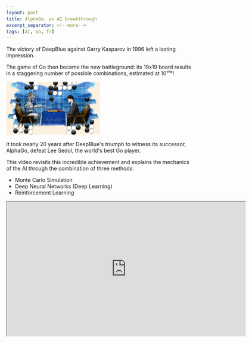 ```yaml
---
layout: post
title: AlphaGo, an AI breakthrough
excerpt_separator: <!--more-->
tags: [AI, Go, fr]
---
```

The victory of DeepBlue against Garry Kasparov in 1996 left a lasting impression.

The game of Go then became the new battleground: its 19x19 board results in a staggering number of possible combinations, estimated at 10¹⁷⁰!


<img src="../assets/alpha_go.jpeg" width="50%" />

It took nearly 20 years after DeepBlue's triumph to witness its successor, AlphaGo, defeat Lee Sedol, the world's best Go player.
<!--more-->
This video revisits this incredible achievement and explains the mechanics of the AI through the combination of three methods:

* Monte Carlo Simulation
*  Deep Neural Networks (Deep Learning)
*  Reinforcement Learning
<iframe  width="640" height="360"  src="https://www.youtube.com/watch?v=b9H9AtbxpPM" />